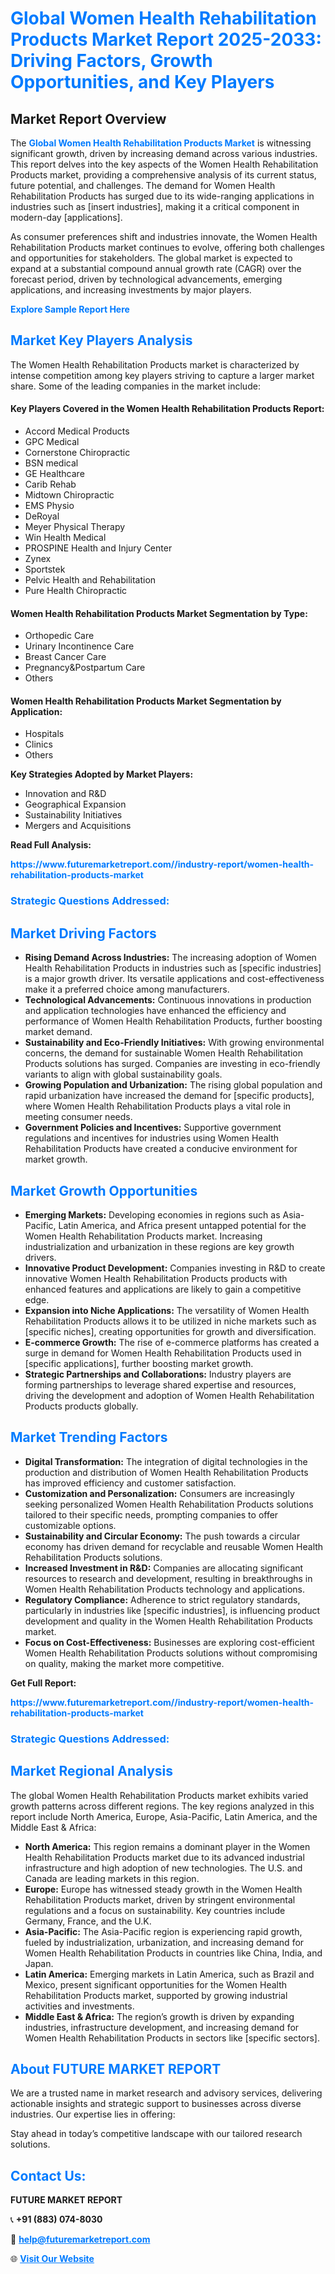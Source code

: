 <h1 style="color: #007BFF;">Global Women Health Rehabilitation Products Market Report 2025-2033: Driving Factors, Growth Opportunities, and Key Players</h1>

<section id="overview">
<h2>Market Report Overview</h2>
<p>The <a href="https://www.futuremarketreport.com//industry-report/women-health-rehabilitation-products-market" style="color: #007BFF; text-decoration: none;"><strong>Global Women Health Rehabilitation Products Market</strong></a> is witnessing significant growth, driven by increasing demand across various industries. This report delves into the key aspects of the Women Health Rehabilitation Products market, providing a comprehensive analysis of its current status, future potential, and challenges. The demand for Women Health Rehabilitation Products has surged due to its wide-ranging applications in industries such as [insert industries], making it a critical component in modern-day [applications].</p>
<p>As consumer preferences shift and industries innovate, the Women Health Rehabilitation Products market continues to evolve, offering both challenges and opportunities for stakeholders. The global market is expected to expand at a substantial compound annual growth rate (CAGR) over the forecast period, driven by technological advancements, emerging applications, and increasing investments by major players.</p>
</section>

<section id="overview">
<p><a href="https://www.futuremarketreport.com//request-sample/reportId=82784" style="color: #007BFF; text-decoration: none;"><strong>Explore Sample Report Here</strong></a></p>
</section>

<section id="key-players">
<h2 style="color: #007BFF;">Market Key Players Analysis</h2>
<p>The Women Health Rehabilitation Products market is characterized by intense competition among key players striving to capture a larger market share. Some of the leading companies in the market include:</p>
<h4>Key Players Covered in the Women Health Rehabilitation Products Report:</h4>
<ul><li>Accord Medical Products</li><li>GPC Medical</li><li>Cornerstone Chiropractic</li><li>BSN medical</li><li>GE Healthcare</li><li>Carib Rehab</li><li>Midtown Chiropractic</li><li>EMS Physio</li><li>DeRoyal</li><li>Meyer Physical Therapy</li><li>Win Health Medical</li><li>PROSPINE Health and Injury Center</li><li>Zynex</li><li>Sportstek</li><li>Pelvic Health and Rehabilitation</li><li>Pure Health Chiropractic</li></ul>
<h4>Women Health Rehabilitation Products Market Segmentation by Type:</h4>
<ul><li>Orthopedic Care</li><li>Urinary Incontinence Care</li><li>Breast Cancer Care</li><li>Pregnancy&amp;Postpartum Care</li><li>Others</li></ul>

<h4>Women Health Rehabilitation Products Market Segmentation by Application:</h4>
<ul><li>Hospitals</li><li>Clinics</li><li>Others</li></ul>
<p><strong>Key Strategies Adopted by Market Players:</strong></p>
<ul>
<li>Innovation and R&D</li>
<li>Geographical Expansion</li>
<li>Sustainability Initiatives</li>
<li>Mergers and Acquisitions</li>
</ul>
</section>

<section>
<p><strong>Read Full Analysis: </strong></p><a href="https://www.futuremarketreport.com//industry-report/women-health-rehabilitation-products-market" style="color: #007BFF; text-decoration: none;"><strong>https://www.futuremarketreport.com//industry-report/women-health-rehabilitation-products-market</strong></a>
<h3 style="color: #007BFF;">Strategic Questions Addressed:</h3>
</section>

<section id="driving-factors">
<h2 style="color: #007BFF;">Market Driving Factors</h2>
<ul>
<li><strong>Rising Demand Across Industries:</strong> The increasing adoption of Women Health Rehabilitation Products in industries such as [specific industries] is a major growth driver. Its versatile applications and cost-effectiveness make it a preferred choice among manufacturers.</li>
<li><strong>Technological Advancements:</strong> Continuous innovations in production and application technologies have enhanced the efficiency and performance of Women Health Rehabilitation Products, further boosting market demand.</li>
<li><strong>Sustainability and Eco-Friendly Initiatives:</strong> With growing environmental concerns, the demand for sustainable Women Health Rehabilitation Products solutions has surged. Companies are investing in eco-friendly variants to align with global sustainability goals.</li>
<li><strong>Growing Population and Urbanization:</strong> The rising global population and rapid urbanization have increased the demand for [specific products], where Women Health Rehabilitation Products plays a vital role in meeting consumer needs.</li>
<li><strong>Government Policies and Incentives:</strong> Supportive government regulations and incentives for industries using Women Health Rehabilitation Products have created a conducive environment for market growth.</li>
</ul>
</section>

<section id="growth-opportunities">
<h2 style="color: #007BFF;">Market Growth Opportunities</h2>
<ul>
<li><strong>Emerging Markets:</strong> Developing economies in regions such as Asia-Pacific, Latin America, and Africa present untapped potential for the Women Health Rehabilitation Products market. Increasing industrialization and urbanization in these regions are key growth drivers.</li>
<li><strong>Innovative Product Development:</strong> Companies investing in R&D to create innovative Women Health Rehabilitation Products products with enhanced features and applications are likely to gain a competitive edge.</li>
<li><strong>Expansion into Niche Applications:</strong> The versatility of Women Health Rehabilitation Products allows it to be utilized in niche markets such as [specific niches], creating opportunities for growth and diversification.</li>
<li><strong>E-commerce Growth:</strong> The rise of e-commerce platforms has created a surge in demand for Women Health Rehabilitation Products used in [specific applications], further boosting market growth.</li>
<li><strong>Strategic Partnerships and Collaborations:</strong> Industry players are forming partnerships to leverage shared expertise and resources, driving the development and adoption of Women Health Rehabilitation Products products globally.</li>
</ul>
</section>

<section id="trending-factors">
<h2 style="color: #007BFF;">Market Trending Factors</h2>
<ul>
<li><strong>Digital Transformation:</strong> The integration of digital technologies in the production and distribution of Women Health Rehabilitation Products has improved efficiency and customer satisfaction.</li>
<li><strong>Customization and Personalization:</strong> Consumers are increasingly seeking personalized Women Health Rehabilitation Products solutions tailored to their specific needs, prompting companies to offer customizable options.</li>
<li><strong>Sustainability and Circular Economy:</strong> The push towards a circular economy has driven demand for recyclable and reusable Women Health Rehabilitation Products solutions.</li>
<li><strong>Increased Investment in R&D:</strong> Companies are allocating significant resources to research and development, resulting in breakthroughs in Women Health Rehabilitation Products technology and applications.</li>
<li><strong>Regulatory Compliance:</strong> Adherence to strict regulatory standards, particularly in industries like [specific industries], is influencing product development and quality in the Women Health Rehabilitation Products market.</li>
<li><strong>Focus on Cost-Effectiveness:</strong> Businesses are exploring cost-efficient Women Health Rehabilitation Products solutions without compromising on quality, making the market more competitive.</li>
</ul>
</section>

<section>
<p><strong>Get Full Report: </strong></p><a href="https://www.futuremarketreport.com//industry-report/women-health-rehabilitation-products-market" style="color: #007BFF; text-decoration: none;"><strong>https://www.futuremarketreport.com//industry-report/women-health-rehabilitation-products-market</strong></a>
<h3 style="color: #007BFF;">Strategic Questions Addressed:</h3>
</section>


<section id="regional-analysis">
<h2 style="color: #007BFF;">Market Regional Analysis</h2>
<p>The global Women Health Rehabilitation Products market exhibits varied growth patterns across different regions. The key regions analyzed in this report include North America, Europe, Asia-Pacific, Latin America, and the Middle East & Africa:</p>
<ul>
<li><strong>North America:</strong> This region remains a dominant player in the Women Health Rehabilitation Products market due to its advanced industrial infrastructure and high adoption of new technologies. The U.S. and Canada are leading markets in this region.</li>
<li><strong>Europe:</strong> Europe has witnessed steady growth in the Women Health Rehabilitation Products market, driven by stringent environmental regulations and a focus on sustainability. Key countries include Germany, France, and the U.K.</li>
<li><strong>Asia-Pacific:</strong> The Asia-Pacific region is experiencing rapid growth, fueled by industrialization, urbanization, and increasing demand for Women Health Rehabilitation Products in countries like China, India, and Japan.</li>
<li><strong>Latin America:</strong> Emerging markets in Latin America, such as Brazil and Mexico, present significant opportunities for the Women Health Rehabilitation Products market, supported by growing industrial activities and investments.</li>
<li><strong>Middle East & Africa:</strong> The region’s growth is driven by expanding industries, infrastructure development, and increasing demand for Women Health Rehabilitation Products in sectors like [specific sectors].</li>
</ul>
</section>

<footer>
<h2 style="color: #007BFF;">About FUTURE MARKET REPORT</h2>
<p>We are a trusted name in market research and advisory services, delivering actionable insights and strategic support to businesses across diverse industries. Our expertise lies in offering:</p>

<p>Stay ahead in today’s competitive landscape with our tailored research solutions.</p>

<h2 style="color: #007BFF;">Contact Us:</h2>
<p><strong>FUTURE MARKET REPORT</strong></p>
<p>📞 <strong>+91 (883) 074-8030</strong></p>
<p>📧 <strong><a href="mailto:help@futuremarketreport.com" style="color: #007BFF;">help@futuremarketreport.com</a></strong></p>
<p>🌐 <strong><a href="https://www.futuremarketreport.com/" style="color: #007BFF;">Visit Our Website</a></strong></p>
</footer>